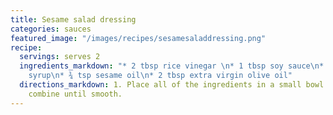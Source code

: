 ```yaml
---
title: Sesame salad dressing
categories: sauces
featured_image: "/images/recipes/sesamesaladdressing.png"
recipe:
  servings: serves 2
  ingredients_markdown: "* 2 tbsp rice vinegar \n* 1 tbsp soy sauce\n* 1 tsp maple
    syrup\n* ¾ tsp sesame oil\n* 2 tbsp extra virgin olive oil"
  directions_markdown: 1. Place all of the ingredients in a small bowl and whisk to
    combine until smooth.
---
```

